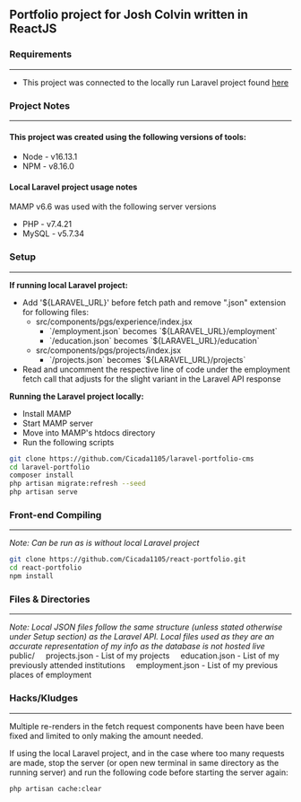 
## Portfolio project for Josh Colvin written in ReactJS

### Requirements
---
- This project was connected to the locally run Laravel project found [here](https://github.com/Cicada1105/laravel-portfolio-cms)

### Project Notes
---
#### This project was created using the following versions of tools:
* Node - v16.13.1
* NPM - v8.16.0
#### Local Laravel project usage notes
MAMP v6.6 was used with the following server versions
* PHP - v7.4.21
* MySQL - v5.7.34
### Setup
---
**If running local Laravel project:**
* Add '${LARAVEL_URL}' before fetch path and remove ".json" extension for following files:
	* src/components/pgs/experience/index.jsx
		* \`/employment.json\` becomes \`${LARAVEL_URL}/employment\`
		* \`/education.json\` becomes \`${LARAVEL_URL}/education\`
	* src/components/pgs/projects/index.jsx
		* \`/projects.json\` becomes \`${LARAVEL_URL}/projects\`
* Read and uncomment the respective line of code under the employment fetch call that adjusts for the slight variant in the Laravel API response

**Running the Laravel project locally:**
* Install MAMP
* Start MAMP server
* Move into MAMP's htdocs directory
* Run the following scripts
```bash
git clone https://github.com/Cicada1105/laravel-portfolio-cms
cd laravel-portfolio
composer install
php artisan migrate:refresh --seed
php artisan serve
```

### Front-end Compiling
---
*Note: Can be run as is without local Laravel project*
```bash
git clone https://github.com/Cicada1105/react-portfolio.git
cd react-portfolio
npm install 
```

### Files & Directories
---
*Note: Local JSON files follow the same structure (unless stated otherwise under Setup section) as the Laravel API. Local files used as they are an accurate representation of my info as the database is not hosted live*
public/
&nbsp;&nbsp;&nbsp; projects.json - List of my projects
&nbsp;&nbsp;&nbsp; education.json - List of my previously attended institutions
&nbsp;&nbsp;&nbsp; employment.json - List of my previous places of employment

### Hacks/Kludges
---
Multiple re-renders in the fetch request components have been have been fixed and limited to only making the amount needed. 

If using the local Laravel project, and in the case where too many requests are made, stop the server (or open new terminal in same directory as the running server) and run the following code before starting the server again:

`php artisan cache:clear`